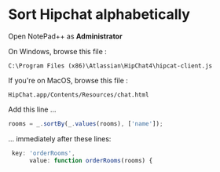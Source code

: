 # Sort Hipchat alphabetically

Open NotePad++ as **Administrator**

On Windows, browse this file : 
 
 ```
 C:\Program Files (x86)\Atlassian\HipChat4\hipcat-client.js
 ```
 
If you're on MacOS, browse this file :
 ```
 HipChat.app/Contents/Resources/chat.html
 ```
 
Add this line ...
 ```js
 rooms = _.sortBy(_.values(rooms), ['name']);
 ``` 
... immediately after these lines:
 ```js
  key: 'orderRooms',
       value: function orderRooms(rooms) {
 ```
